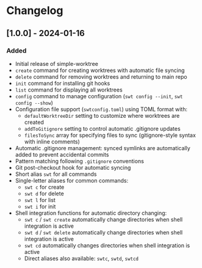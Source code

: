 # Changelog

## [1.0.0] - 2024-01-16

### Added
- Initial release of simple-worktree
- `create` command for creating worktrees with automatic file syncing
- `delete` command for removing worktrees and returning to main repo
- `init` command for installing git hooks
- `list` command for displaying all worktrees
- `config` command to manage configuration (`swt config --init`, `swt config --show`)
- Configuration file support (`swtconfig.toml`) using TOML format with:
  - `defaultWorktreeDir` setting to customize where worktrees are created
  - `addToGitignore` setting to control automatic .gitignore updates
  - `filesToSync` array for specifying files to sync (gitignore-style syntax with inline comments)
- Automatic .gitignore management: synced symlinks are automatically added to prevent accidental commits
- Pattern matching following `.gitignore` conventions
- Git post-checkout hook for automatic syncing
- Short alias `swt` for all commands
- Single-letter aliases for common commands:
  - `swt c` for create
  - `swt d` for delete
  - `swt l` for list
  - `swt i` for init
- Shell integration functions for automatic directory changing:
  - `swt c` / `swt create` automatically change directories when shell integration is active
  - `swt d` / `swt delete` automatically change directories when shell integration is active
  - `swt cd` automatically changes directories when shell integration is active
  - Direct aliases also available: `swtc`, `swtd`, `swtcd`